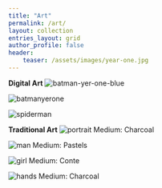 ```yaml
---
title: "Art"
permalink: /art/
layout: collection
entries_layout: grid
author_profile: false
header:
    teaser: /assets/images/year-one.jpg
---
```


**Digital Art**
![batman-yer-one-blue](/assets/images/year-one-blue.jpg)

![batmanyerone](/assets/images/year-one.jpg)

![spiderman](/assets/images/spider.jpg)



**Traditional Art**
![portrait](/assets/images/portrait.jpg)
Medium: Charcoal

![man](/assets/images/man_pastel.jpg)
Medium: Pastels

![girl](/assets/images/girl_conte.jpg)
Medium: Conte

![hands](/assets/images/hands.jpg)
Medium: Charcoal



